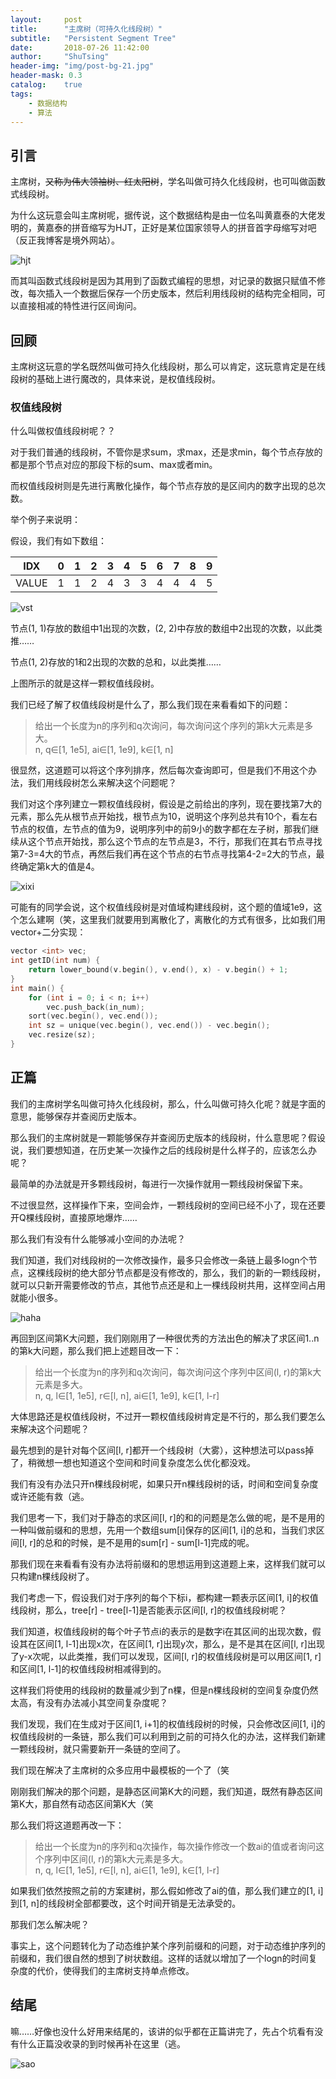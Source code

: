 ```yaml
---
layout:     post
title:      "主席树（可持久化线段树）"
subtitle:   "Persistent Segment Tree"
date:       2018-07-26 11:42:00
author:     "ShuTsing"
header-img: "img/post-bg-21.jpg"
header-mask: 0.3
catalog:    true
tags:
    - 数据结构
    - 算法
---
```


## 引言

主席树，~~又称为伟大领袖树、红太阳树~~，学名叫做可持久化线段树，也可叫做函数式线段树。

为什么这玩意会叫主席树呢，据传说，这个数据结构是由一位名叫黄嘉泰的大佬发明的，黄嘉泰的拼音缩写为HJT，正好是某位国家领导人的拼音首字母缩写对吧（反正我博客是境外网站）。

![hjt](https://upload-images.jianshu.io/upload_images/13252077-d12ae0ff1d91090c.png?imageMogr2/auto-orient/strip%7CimageView2/2/w/1240)

而其叫函数式线段树是因为其用到了函数式编程的思想，对记录的数据只赋值不修改，每次插入一个数据后保存一个历史版本，然后利用线段树的结构完全相同，可以直接相减的特性进行区间询问。

## 回顾

主席树这玩意的学名既然叫做可持久化线段树，那么可以肯定，这玩意肯定是在线段树的基础上进行魔改的，具体来说，是权值线段树。

### 权值线段树

什么叫做权值线段树呢？？

对于我们普通的线段树，不管你是求sum，求max，还是求min，每个节点存放的都是那个节点对应的那段下标的sum、max或者min。

而权值线段树则是先进行离散化操作，每个节点存放的是区间内的数字出现的总次数。

举个例子来说明：

假设，我们有如下数组：

| IDX | 0 | 1 | 2 | 3 | 4 | 5 | 6 | 7 | 8 | 9 |
| :-: | :-: | :-: | :-: | :-: | :-: | :-: |:-: | :-: | :-: | :-: |
| VALUE | 1 | 1 | 2 | 4 | 3 | 3 | 4 | 4 | 4 | 5 |

![vst](https://upload-images.jianshu.io/upload_images/13252077-f6910e75b004a97d.png?imageMogr2/auto-orient/strip%7CimageView2/2/w/1240)

节点(1, 1)存放的数组中1出现的次数，(2, 2)中存放的数组中2出现的次数，以此类推……

节点(1, 2)存放的1和2出现的次数的总和，以此类推……

上图所示的就是这样一颗权值线段树。

我们已经了解了权值线段树是什么了，那么我们现在来看看如下的问题：

>给出一个长度为n的序列和q次询问，每次询问这个序列的第k大元素是多大。   
>n, q∈[1, 1e5], ai∈[1, 1e9], k∈[1, n]

很显然，这道题可以将这个序列排序，然后每次查询即可，但是我们不用这个办法，我们用线段树怎么来解决这个问题呢？

我们对这个序列建立一颗权值线段树，假设是之前给出的序列，现在要找第7大的元素，那么先从根节点开始找，根节点为10，说明这个序列总共有10个，看左右节点的权值，左节点的值为9，说明序列中的前9小的数字都在左子树，那我们继续从这个节点开始找，那么这个节点的左节点是3，不行，那我们在其右节点寻找第7-3=4大的节点，再然后我们再在这个节点的右节点寻找第4-2=2大的节点，最终确定第k大的值是4。

![xixi](https://upload-images.jianshu.io/upload_images/13252077-dae5a7be9708b411.png?imageMogr2/auto-orient/strip%7CimageView2/2/w/1240)

可能有的同学会说，这个权值线段树是对值域构建线段树，这个题的值域1e9，这个怎么建啊（笑，这里我们就要用到离散化了，离散化的方式有很多，比如我们用vector+二分实现：

```cpp
vector <int> vec;
int getID(int num) {
    return lower_bound(v.begin(), v.end(), x) - v.begin() + 1;
}
int main() {
    for (int i = 0; i < n; i++)
        vec.push_back(in_num);
    sort(vec.begin(), vec.end());
    int sz = unique(vec.begin(), vec.end()) - vec.begin();
    vec.resize(sz);
}
```

## 正篇

我们的主席树学名叫做可持久化线段树，那么，什么叫做可持久化呢？就是字面的意思，能够保存并查阅历史版本。

那么我们的主席树就是一颗能够保存并查阅历史版本的线段树，什么意思呢？假设说，我们要想知道，在历史某一次操作之后的线段树是什么样子的，应该怎么办呢？

最简单的办法就是开多颗线段树，每进行一次操作就用一颗线段树保留下来。

不过很显然，这样操作下来，空间会炸，一颗线段树的空间已经不小了，现在还要开Q棵线段树，直接原地爆炸……

那么我们有没有什么能够减小空间的办法呢？

我们知道，我们对线段树的一次修改操作，最多只会修改一条链上最多logn个节点，这棵线段树的绝大部分节点都是没有修改的，那么，我们的新的一颗线段树，就可以只新开需要修改的节点，其他节点还是和上一棵线段树共用，这样空间占用就能小很多。

![haha](https://upload-images.jianshu.io/upload_images/13252077-3096f8443d658385.png?imageMogr2/auto-orient/strip%7CimageView2/2/w/1240)

再回到区间第K大问题，我们刚刚用了一种很优秀的方法出色的解决了求区间1..n的第k大问题，那么我们把上述题目改一下：

>给出一个长度为n的序列和q次询问，每次询问这个序列中区间(l, r)的第k大元素是多大。   
>n, q, l∈[1, 1e5], r∈[l, n], ai∈[1, 1e9], k∈[1, l-r]

大体思路还是权值线段树，不过开一颗权值线段树肯定是不行的，那么我们要怎么来解决这个问题呢？

最先想到的是针对每个区间[l, r]都开一个线段树（大雾），这种想法可以pass掉了，稍微想一想也知道这个空间和时间复杂度怎么优化都没戏。

我们有没有办法只开n棵线段树呢，如果只开n棵线段树的话，时间和空间复杂度或许还能有救（逃。

我们思考一下，我们对于静态的求区间[l, r]的和的问题是怎么做的呢，是不是用的一种叫做前缀和的思想，先用一个数组sum[i]保存的区间[1, i]的总和，当我们求区间[l, r]的总和的时候，是不是用的sum[r] - sum[l-1]完成的呢。

那我们现在来看看有没有办法将前缀和的思想运用到这道题上来，这样我们就可以只构建n棵线段树了。

我们考虑一下，假设我们对于序列的每个下标i，都构建一颗表示区间[1, i]的权值线段树，那么，tree[r] - tree[l-1]是否能表示区间[l, r]的权值线段树呢？

我们知道，权值线段树的每个叶子节点i的表示的是数字i在其区间的出现次数，假设其在区间[1, l-1]出现x次，在区间[1, r]出现y次，那么，是不是其在区间[l, r]出现了y-x次呢，以此类推，我们可以发现，区间[l, r]的权值线段树是可以用区间[1, r]和区间[1, l-1]的权值线段树相减得到的。

这样我们将使用的线段树的数量减少到了n棵，但是n棵线段树的空间复杂度仍然太高，有没有办法减小其空间复杂度呢？

我们发现，我们在生成对于区间[1, i+1]的权值线段树的时候，只会修改区间[1, i]的权值线段树的一条链，那么我们可以利用到之前的可持久化的办法，这样我们新建一颗线段树，就只需要新开一条链的空间了。

我们现在解决了主席树的众多应用中最模板的一个了（笑

刚刚我们解决的那个问题，是静态区间第K大的问题，我们知道，既然有静态区间第K大，那自然有动态区间第K大（笑

那么我们将这道题再改一下：

>给出一个长度为n的序列和q次操作，每次操作修改一个数ai的值或者询问这个序列中区间(l, r)的第k大元素是多大。   
>n, q, l∈[1, 1e5], r∈[l, n], ai∈[1, 1e9], k∈[1, l-r]

如果我们依然按照之前的方案建树，那么假如修改了ai的值，那么我们建立的[1, i]到[1, n]的线段树全部都要改，这个时间开销是无法承受的。

那我们怎么解决呢？

事实上，这个问题转化为了动态维护某个序列前缀和的问题，对于动态维护序列的前缀和，我们很自然的想到了树状数组。这样的话就以增加了一个logn的时间复杂度的代价，使得我们的主席树支持单点修改。

















## 结尾

嘛……好像也没什么好用来结尾的，该讲的似乎都在正篇讲完了，先占个坑看有没有什么正篇没收录的到时候再补在这里（逃。

![sao](https://upload-images.jianshu.io/upload_images/13252077-3d774a5e373e414a.jpg?imageMogr2/auto-orient/strip%7CimageView2/2/w/1240)
